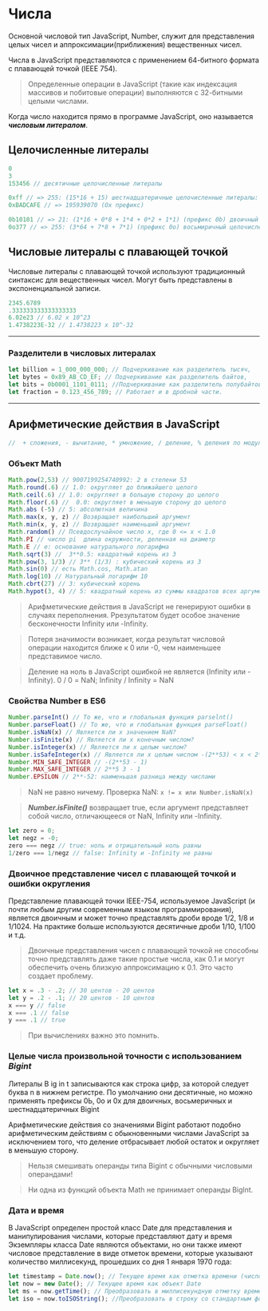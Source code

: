 # Числа

Основной числовой тип JavaScript, Number, служит для представления целых чисел и аппроксимации(приближения) вещественных чисел.

Числа в JavaScript представляются с применением 64-битного формата с плавающей точкой (IEEE 754).

> Oпределенные операции в JavaScript (такие как индексация массивов и побитовые операции) выполняются с 32-битными целыми числами.

Когда число находится прямо в программе JavaScript, оно называется ***числовым литералом***.

## Целочисленные литералы

```javascript
0
3
153456 // десятичные целочисленные литералы

0xff // => 255: (15*16 + 15) шестнадцатеричные целочисленные литералы:
0xBADCAFE // => 195939070 (Ox префикс)

0b10101 // => 21: (1*16 + 0*8 + 1*4 + 0*2 + 1*1) (префикс 0b) двоичный целочисленный литерал
0o377 // => 255: (3*64 + 7*8 + 7*1) (префикс 0o) восьмиричный целочисленный литерал
```

## Числовые литералы с плавающей точкой
Числовые литералы с плавающей точкой используют традиционный синтаксис для вещественных чисел. Mогут быть представлены в экспоненциальной записи.
```javascript
2345.6789
.333333333333333333
6.02e23 // 6.02 х 10^23
1.4738223E-32 // 1.4738223 х 10^-32
```
---
### Разделители в числовых литералах
```javascript
let billion = 1_000_000_000; // Подчеркивание как разделитель тысяч,
let bytes = 0x89_AB_CD_EF; // Подчеркивание как разделитель байтов,
let bits = 0b0001_1101_0111; //Подчеркивание как разделитель полубайтов,
let fraction = 0.123_456_789; // Работает и в дробной части.
```
---

## Арифметические действия в JavaScript
```javascript
//  + сложения, - вычитание, * умножение, / деление, % деления по модулю (получения остатка от деления), ** для возведения в степень.
```
### Oбъект Math
```javascript
Math.pow(2,53) // 9007199254740992: 2 в степени 53
Math.round(.6) // 1.0: округляет до ближайшего целого
Math.ceil(.6) // 1.0: округляет в большую сторону до целого
Math.floor(.6) //  0.0: округляет в меньшую сторону до целого
Math.abs (-5) // 5: абсолютная величина
Math.max(x, y, z) // Возвращает наибольший аргумент
Math.min(x, y, z) // Возвращает наименьший аргумент
Math.random() // Псевдослучайное число х, где 0 <= х < 1.0
Math.PI // число pi  длина окружности, деленная на диаметр
Math.E // е: основание натурального логарифма
Math.sqrt(3) //  3**0.5: квадратный корень из 3
Math.pow(3, 1/3) // 3** (1/3) : кубический корень из 3
Math.sin(0) // есть Math.cos, Math.atan
Math.log(10) // Натуральный логарифм 10
Math.cbrt(27) // 3: кубический корень
Math.hypot(3, 4) // 5: квадратный корень из суммы квадратов всех аргументов
```
> Арифметические действия в JavaScript не генерируют ошибки в случаях переполнения. Ррезультатом будет особое значение бесконечности Infinity или -Infinity.

> Потеря значимости возникает, когда результат числовой операции находится ближе к 0 или -0, чем наименьшее представимое число.

> Деление на ноль в JavaScript ошибкой не является (Infinity или -Infinity). 0 / 0 = NaN; Infinity / Infinity = NaN

### Cвойства Number в ES6

```javascript
Number.parseInt() // То же, что и глобальная функция parselnt()
Number.parseFloat() // То же, что и глобальная функция parseFloat()
Number.isNaN(x) // Является ли х значением NaN?
Number.isFinite(x) // Является ли х конечным числом?
Number.isInteger(x) // Является ли х целым числом?
Number.isSafeInteger(x) // Является ли х целым числом -(2**53) < х < 2**53?
Number.MIN_SAFE_INTEGER // -(2**53 - 1)
Number.MAX_SAFE_INTEGER // 2**5 3 - 1
Number.EPSILON // 2**-52: наименьшая разница между числами
```
> NaN не равно ничему. Проверка NaN: ```х != х или Number.isNaN(х)```

> ***Number.isFinite()*** возвращает true, если аргумент представляет собой число, отличающееся от NaN, Infinity или -Infinity.

```javascript
let zero = 0; 
let negz = -0;
zero === negz // true: ноль и отрицательный ноль равны
1/zero === 1/negz // false: Infinity и -Infinity не равны
```
###  Двоичное представление чисел с плавающей точкой и ошибки округления

Представление плавающей точки IEEE-754, используемое JavaScript (и почти любым другим современным языком программирования), является двоичным и может точно представлять дроби вроде 1/2, 1/8 и 1/1024. На практике больше используются десятичные дроби 1/10, 1/100 и т.д.

> Двоичные представления чисел с плавающей точкой не способны точно представлять даже такие простые числа, как 0.1 и могут обеспечить очень близкую аппроксимацию к 0.1. Это часто создает проблему.
```javascript
let х = .3 - .2; // 30 центов - 20 центов
let у = .2 - .1; // 20 центов - 10 центов
x === y // false
x === .1 // false
y === .1 // true
```
> При вычислениях важно это помнить.

### Целые числа произвольной точности с использованием *Bigint*

Литералы B ig in t записываются как строка цифр, за которой следует буква n в нижнем регистре. По умолчанию они десятичные, но можно применять префиксы 0Ь, 0о и 0х для двоичных, восьмеричных и шестнадцатеричных Bigint

Арифметические действия со значениями Bigint работают подобно арифметическим действиям с обыкновенными числами JavaScript за исключением того, что деление отбрасывает любой остаток и округляет в меньшую сторону.

> Нельзя смешивать операнды типа Bigint с обычными числовыми операндами!

> Ни одна из функций объекта Math не принимает операнды Biglnt.

### Дата и время

В JavaScript определен простой класс Date для представления и манипулирования числами, которые представляют дату и время Экземпляры класса Date являются объектами, но они также имеют числовое представление в виде отметок времени, которые указывают количество миллисекунд, прошедших со дня 1 января 1970 года:
```javascript
let timestamp = Date.now(); // Текущее время как отметка времени (число)
let now = new Date(); // Текущее время как объект Date
let ms = now.getTime(); // Преобразовать в миллисекундную отметку времени.
let iso = now.toISOString(); //Преобразовать в строку со стандартным форматом.
```
